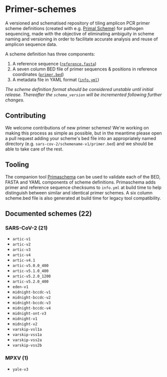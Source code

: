 # Primer-schemes

A versioned and schematised repository of tiling amplicon PCR primer scheme definitions (created with e.g. [Primal Scheme](https://primalscheme.com)) for pathogen sequencing, made with the objective of eliminating ambiguity in scheme naming and versioning in order to facilitate accurate analysis and reuse of amplicon sequence data.

A scheme definition has three components:

1.  A reference sequence ([`reference.fasta`](https://github.com/pha4ge/primer-schemes/blob/main/sars-cov-2/artic/v4.1/reference.fasta))
2. A seven column BED file of primer sequences & positions in reference coordinates ([`primer.bed`](https://github.com/pha4ge/primer-schemes/blob/main/sars-cov-2/artic/v4.1/primer.bed))
3. A metadata file in YAML format ([`info.yml`](https://github.com/pha4ge/primer-schemes/blob/main/sars-cov-2/artic/v4.1/reference.fasta))

*The scheme definition format should be considered unstable until initial release. Thereafter the `schema_version` will be incremented following further changes.*



## Contributing

We welcome contributions of new primer schemes! We're working on making this process as simple as possible, but in the meantime please open a pull request adding your scheme's bed file into an appropriately named directory (e.g. `sars-cov-2/schemename-v1/primer.bed`) and we should be able to take care of the rest.



## Tooling

The companion tool [Primaschema](https://github.com/pha4ge/primaschema) can be used to validate each of the BED, FASTA and YAML components of scheme definitions. Primaschema adds primer and reference sequence checksums to `info.yml` at build time to help distinguish between similar and identical primer schemes. A six column scheme.bed file is also generated at build time for legacy tool compatibility.



## Documented schemes (22)

### SARS-CoV-2 (21)

 - `artic-v1`
 - `artic-v2`
 - `artic-v3`
 - `artic-v4`
 - `artic-v4.1`
 - `artic-v5.0.0_400`
 - `artic-v5.1.0_400`
 - `artic-v5.2.0_1200`
 - `artic-v5.2.0_400`
 - `eden-v1`
 - `midnight-bccdc-v1`
 - `midnight-bccdc-v2`
 - `midnight-bccdc-v3`
 - `midnight-bccdc-v4`
 - `midnight-ont-v3`
 - `midnight-v1`
 - `midnight-v2`
 - `varskip-vsl1a`
 - `varskip-vss1a`
 - `varskip-vss2a`
 - `varskip-vss2b`



### MPXV (1)

- `yale-v3`





